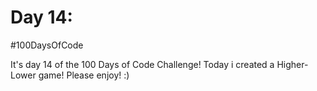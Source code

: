 # Day 14:
#100DaysOfCode

It's day 14 of the 100 Days of Code Challenge! Today i created a Higher-Lower game! Please enjoy! :)